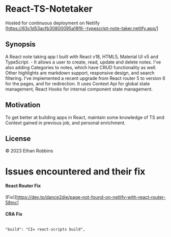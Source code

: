 # React-TS-Notetaker
Hosted for continuous deployment on Netlify [https://63c1d53acfb30800095a18f6--typescript-note-taker.netlify.app/]


## Synopsis

A React note taking app I  built with  React v18, HTML5, Material UI v5 and TypeScript.  - It allows a user to create, read, update and delete notes. I've also adding Categories to notes, which  have CRUD functionality as well. Other highlights are markdown support, responsive design, and search filtering.  I've implemented a recent upgrade from React router 5 to version 6 for the pages, and for redirection. It uses Context Api for global state management, React Hooks for internal component state management.

## Motivation

To get better at building apps in React, maintain some knowledge of TS and Context gained in previous job,  and personal enrichment. 




## License

&copy; 2023 Ethan Robbins
# Issues encountered and their fix

#### React Router Fix

(Fix)[https://dev.to/dance2die/page-not-found-on-netlify-with-react-router-58mc]

#### CRA Fix

```

"build": "CI= react-scripts build",

```

